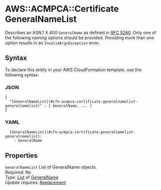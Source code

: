 # AWS::ACMPCA::Certificate GeneralNameList<a name="aws-properties-acmpca-certificate-generalnamelist"></a>

Describes an ASN\.1 X\.400 `GeneralName` as defined in [RFC 5280](https://tools.ietf.org/html/rfc5280)\. Only one of the following naming options should be provided\. Providing more than one option results in an `InvalidArgsException` error\.

## Syntax<a name="aws-properties-acmpca-certificate-generalnamelist-syntax"></a>

To declare this entity in your AWS CloudFormation template, use the following syntax:

### JSON<a name="aws-properties-acmpca-certificate-generalnamelist-syntax.json"></a>

```
{
  "[GeneralNameList](#cfn-acmpca-certificate-generalnamelist-generalnamelist)" : [ GeneralName, ... ]
}
```

### YAML<a name="aws-properties-acmpca-certificate-generalnamelist-syntax.yaml"></a>

```
  [GeneralNameList](#cfn-acmpca-certificate-generalnamelist-generalnamelist): 
    - GeneralName
```

## Properties<a name="aws-properties-acmpca-certificate-generalnamelist-properties"></a>

`GeneralNameList`  <a name="cfn-acmpca-certificate-generalnamelist-generalnamelist"></a>
List of GeneralName objects\.  
*Required*: No  
*Type*: [List](#aws-properties-acmpca-certificate-generalnamelist) of [GeneralName](aws-properties-acmpca-certificate-generalname.md)  
*Update requires*: [Replacement](https://docs.aws.amazon.com/AWSCloudFormation/latest/UserGuide/using-cfn-updating-stacks-update-behaviors.html#update-replacement)